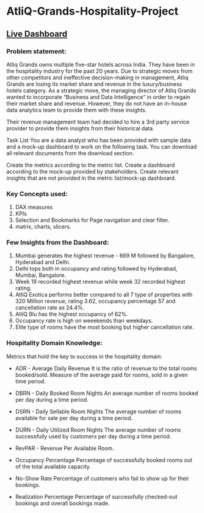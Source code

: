 # AtliQ-Grands-Hospitality-Project


## [Live Dashboard](https://app.powerbi.com/view?r=eyJrIjoiMzY3ZjAzZjYtNjcyZS00NmM0LWI4ZGYtODI4MTkyYTQzNzY5IiwidCI6ImM2ZTU0OWIzLTVmNDUtNDAzMi1hYWU5LWQ0MjQ0ZGM1YjJjNCJ9&pageName=ReportSection)

### Problem statement:

Atliq Grands owns multiple five-star hotels across India. They have been in the hospitality industry for the past 20 years. Due to strategic moves from other competitors and ineffective decision-making in management, Atliq Grands are losing its market share and revenue in the luxury/business hotels category. As a strategic move, the managing director of Atliq Grands wanted to incorporate “Business and Data Intelligence” in order to regain their market share and revenue. However, they do not have an in-house data analytics team to provide them with these insights.

Their revenue management team had decided to hire a 3rd party service provider to provide them insights from their historical data.

Task List
You are a data analyst who has been provided with sample data and a mock-up dashboard to work on the following task. You can download all relevant documents from the download section.

Create the metrics according to the metric list.
Create a dashboard according to the mock-up provided by stakeholders.
Create relevant insights that are not provided in the metric list/mock-up dashboard.

### Key Concepts used:

1. DAX measures
2. KPIs
3. Selection and Bookmarks for Page navigation and clear filter.
4. matrix, charts, slicers.

### Few Insights from the Dashboard:

1. Mumbai generates the highest revenue - 669 M followed by Bangalore, Hyderabad and Delhi.
2. Delhi tops both in occupancy and rating followed by Hyderabad, Mumbai, Bangalore.
3. Week 19 recorded highest revenue while week 32 recorded highest rating.
4. AtliQ Exotica performs better compared to all 7 type of properties with 320 Million revenue, rating 3.62, occupancy percentage 57 and cancellation rate as 24.4%.
5. AtliQ Blu has the highest occupancy of 62%.
6. Occupancy rate is high on weeekends than weekdays.
7. Elite type of rooms have the most booking but higher cancellation rate.

### Hospitality Domain Knowledge: 

Metrics that hold the key to success in the hospitality domain:

- ADR - Average Daily Revenue
It is the ratio of revenue to the total rooms booked/sold. Measure of the average paid for rooms, sold in a given time period.

- DBRN - Daily Booked Room Nights
An average number of rooms booked per day during a time period.

- DSRN - Daily Sellable Room Nights
The average number of rooms available for sale per day during a time period.

- DURN - Daily Utilized Room Nights
The average number of rooms successfully used by customers per day during a time period.

- RevPAR - Revenue Per Available Room.

- Occupancy Percentage
Percentage of successfully booked rooms out of the total available capacity.

- No-Show Rate
Percentage of customers who fail to show up for their bookings.

- Realization Percentage
Percentage of successfully checked-out bookings and overall bookings made.

	
